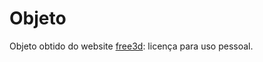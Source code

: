 # Objeto

Objeto obtido do website [free3d](https://free3d.com/3d-model/light-pole-32057.html): licença para uso pessoal.
